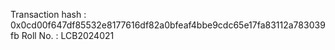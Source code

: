 Transaction hash : 0x0cd00f647df85532e8177616df82a0bfeaf4bbe9cdc65e17fa83112a783039fb
Roll No. : LCB2024021
